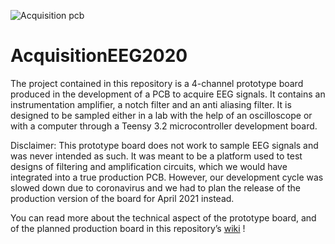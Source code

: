 ![Acquisition pcb](https://raw.githubusercontent.com/wiki/PolyCortex/FixedChallenge-a19-h20/img/prototype-board.jpg)

# AcquisitionEEG2020

The project contained in this repository is a 4-channel prototype board produced in the development of a PCB to acquire EEG signals. It contains an instrumentation amplifier, a notch filter and an anti aliasing filter. It is designed to be sampled either in a lab with the help of an oscilloscope or with a computer through a Teensy 3.2 microcontroller development board. 


Disclaimer: This prototype board does not work to sample EEG signals and was never intended as such. It was meant to be a platform used to test designs of filtering and amplification circuits, which we would have integrated into a true production PCB. However, our development cycle was slowed down due to coronavirus and we had to plan the release of the production version of the board for April 2021 instead.


You can read more about the technical aspect of the prototype board, and of the planned production board in this repository’s
[wiki](https://github.com/PolyCortex/AcquisitionEEG2020/wiki)
!

